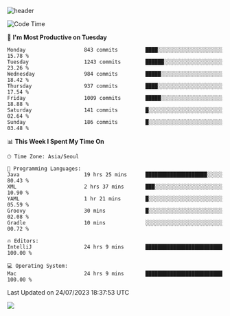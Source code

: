 ![header](https://capsule-render.vercel.app/api?type=Egg&color=timeAuto&height=300&section=header&text=PoPo&fontSize=90&animation=fadeIn)

  <!--START_SECTION:waka-->
![Code Time](http://img.shields.io/badge/Code%20Time-1%2C054%20hrs%2046%20mins-blue)

📅 **I'm Most Productive on Tuesday** 

```text
Monday                   843 commits         ████░░░░░░░░░░░░░░░░░░░░░   15.78 % 
Tuesday                  1243 commits        ██████░░░░░░░░░░░░░░░░░░░   23.26 % 
Wednesday                984 commits         █████░░░░░░░░░░░░░░░░░░░░   18.42 % 
Thursday                 937 commits         ████░░░░░░░░░░░░░░░░░░░░░   17.54 % 
Friday                   1009 commits        █████░░░░░░░░░░░░░░░░░░░░   18.88 % 
Saturday                 141 commits         █░░░░░░░░░░░░░░░░░░░░░░░░   02.64 % 
Sunday                   186 commits         █░░░░░░░░░░░░░░░░░░░░░░░░   03.48 % 
```


📊 **This Week I Spent My Time On** 

```text
🕑︎ Time Zone: Asia/Seoul

💬 Programming Languages: 
Java                     19 hrs 25 mins      ████████████████████░░░░░   80.43 % 
XML                      2 hrs 37 mins       ███░░░░░░░░░░░░░░░░░░░░░░   10.90 % 
YAML                     1 hr 21 mins        █░░░░░░░░░░░░░░░░░░░░░░░░   05.59 % 
Groovy                   30 mins             █░░░░░░░░░░░░░░░░░░░░░░░░   02.08 % 
Gradle                   10 mins             ░░░░░░░░░░░░░░░░░░░░░░░░░   00.72 % 

🔥 Editors: 
IntelliJ                 24 hrs 9 mins       █████████████████████████   100.00 % 

💻 Operating System: 
Mac                      24 hrs 9 mins       █████████████████████████   100.00 % 
```


 Last Updated on 24/07/2023 18:37:53 UTC
<!--END_SECTION:waka-->



<img src="https://capsule-render.vercel.app/api?type=Egg&color=timeAuto&height=300&section=footer&text=PoPo&fontSize=90&animation=fadeIn&reversal=true" />
